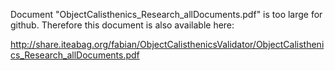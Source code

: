 Document "ObjectCalisthenics_Research_allDocuments.pdf" is too large for github. Therefore this document is also available here: 

http://share.iteabag.org/fabian/ObjectCalisthenicsValidator/ObjectCalisthenics_Research_allDocuments.pdf


